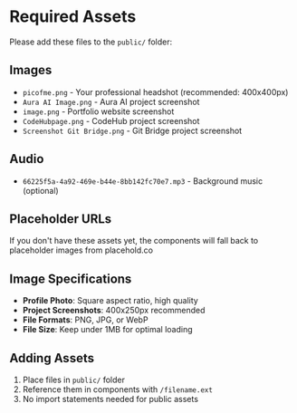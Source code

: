 # Required Assets

Please add these files to the `public/` folder:

## Images
- `picofme.png` - Your professional headshot (recommended: 400x400px)
- `Aura AI Image.png` - Aura AI project screenshot
- `image.png` - Portfolio website screenshot
- `CodeHubpage.png` - CodeHub project screenshot
- `Screenshot Git Bridge.png` - Git Bridge project screenshot

## Audio
- `66225f5a-4a92-469e-b44e-8bb142fc70e7.mp3` - Background music (optional)

## Placeholder URLs
If you don't have these assets yet, the components will fall back to placeholder images from placehold.co

## Image Specifications
- **Profile Photo**: Square aspect ratio, high quality
- **Project Screenshots**: 400x250px recommended
- **File Formats**: PNG, JPG, or WebP
- **File Size**: Keep under 1MB for optimal loading

## Adding Assets
1. Place files in `public/` folder
2. Reference them in components with `/filename.ext`
3. No import statements needed for public assets
